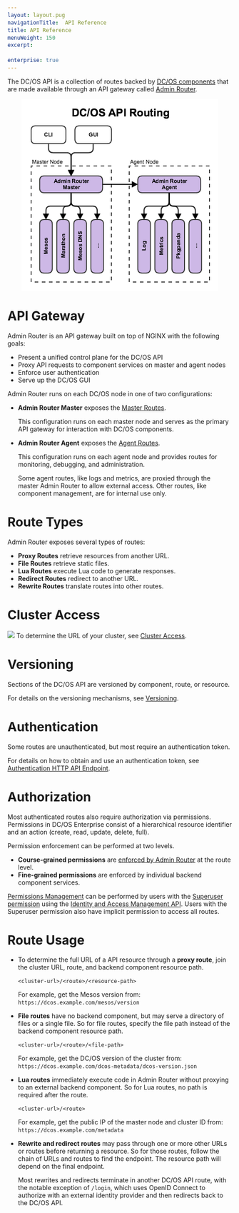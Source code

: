 ```yaml
---
layout: layout.pug
navigationTitle:  API Reference
title: API Reference
menuWeight: 150
excerpt:

enterprise: true
---
```


The DC/OS API is a collection of routes backed by [DC/OS components](/1.11/overview/architecture/components/) that are made available through an API gateway called [Admin Router](/1.11/overview/architecture/components/#admin-router).

<!-- Use html img for horizontal centering -->
<img src="/1.11/img/dcos-api-routing.png" alt="DC/OS API Routing" style="display:block;margin:0 auto"/>


# API Gateway

Admin Router is an API gateway built on top of NGINX with the following goals:

- Present a unified control plane for the DC/OS API
- Proxy API requests to component services on master and agent nodes
- Enforce user authentication
- Serve up the DC/OS GUI

Admin Router runs on each DC/OS node in one of two configurations:

- **Admin Router Master** exposes the [Master Routes](/1.11/api/master-routes/).

  This configuration runs on each master node and serves as the primary API gateway for interaction with DC/OS components.

- **Admin Router Agent** exposes the [Agent Routes](/1.11/api/agent-routes/).

  This configuration runs on each agent node and provides routes for monitoring, debugging, and administration.

  Some agent routes, like logs and metrics, are proxied through the master Admin Router to allow external access.
Other routes, like component management, are for internal use only.


# Route Types

Admin Router exposes several types of routes:

- **Proxy Routes** retrieve resources from another URL.
- **File Routes** retrieve static files.
- **Lua Routes** execute Lua code to generate responses.
- **Redirect Routes** redirect to another URL.
- **Rewrite Routes** translate routes into other routes.


# Cluster Access
![](hello.png)
To determine the URL of your cluster, see [Cluster Access](/1.11/api/access/).


# Versioning

Sections of the DC/OS API are versioned by component, route, or resource.

For details on the versioning mechanisms, see [Versioning](/1.11/api/versioning/).


# Authentication

Some routes are unauthenticated, but most require an authentication token.

For details on how to obtain and use an authentication token, see [Authentication HTTP API Endpoint](/1.11/security/ent/iam-api/).


# Authorization

Most authenticated routes also require authorization via permissions. Permissions in DC/OS Enterprise consist of a hierarchical resource identifier and an action (create, read, update, delete, full).

Permission enforcement can be performed at two levels.

- **Course-grained permissions** are [enforced by Admin Router](/1.11/security/ent/perms-reference/#admin-router) at the route level.
- **Fine-grained permissions** are enforced by individual backend component services.

[Permissions Management](/1.11/security/ent/perms-management/) can be performed by users with the [Superuser permission](/1.11/security/ent/perms-reference/#superuser) using the [Identity and Access Management API](/1.11/security/ent/iam-api/). Users with the Superuser permission also have implicit permission to access all routes.


# Route Usage

- To determine the full URL of a API resource through a **proxy route**, join the cluster URL, route, and backend component resource path.

    ```
    <cluster-url>/<route>/<resource-path>
    ```

    For example, get the Mesos version from: `https://dcos.example.com/mesos/version`

- **File routes** have no backend component, but may serve a directory of files or a single file. So for file routes, specify the file path instead of the backend component resource path.

    ```
    <cluster-url>/<route>/<file-path>
    ```

    For example, get the DC/OS version of the cluster from: `https://dcos.example.com/dcos-metadata/dcos-version.json`

- **Lua routes** immediately execute code in Admin Router without proxying to an external backend component. So for Lua routes, no path is required after the route.

    ```
    <cluster-url>/<route>
    ```

     For example, get the public IP of the master node and cluster ID from: `https://dcos.example.com/metadata`

- **Rewrite and redirect routes** may pass through one or more other URLs or routes before returning a resource. So for those routes, follow the chain of URLs and routes to find the endpoint. The resource path will depend on the final endpoint.

    Most rewrites and redirects terminate in another DC/OS API route, with the notable exception of `/login`, which uses OpenID Connect to authorize with an external identity provider and then redirects back to the DC/OS API.
